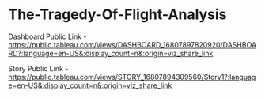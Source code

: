 # The-Tragedy-Of-Flight-Analysis


Dashboard Public Link - https://public.tableau.com/views/DASHBOARD_16807897820920/DASHBOARD?:language=en-US&:display_count=n&:origin=viz_share_link

Story Public Link - https://public.tableau.com/views/STORY_16807894309560/Story1?:language=en-US&:display_count=n&:origin=viz_share_link
